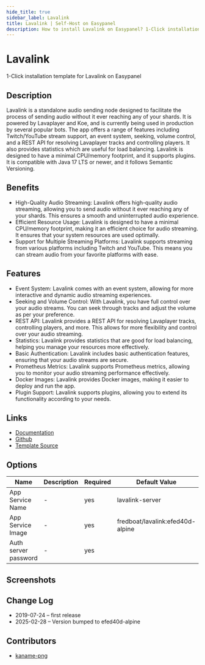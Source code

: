 ```yaml
---
hide_title: true
sidebar_label: Lavalink
title: Lavalink | Self-Host on Easypanel
description: How to install Lavalink on Easypanel? 1-Click installation template for Lavalink on Easypanel
---
```


<!-- generated -->

# Lavalink

1-Click installation template for Lavalink on Easypanel

## Description

Lavalink is a standalone audio sending node designed to facilitate the process of sending audio without it ever reaching any of your shards. It is powered by Lavaplayer and Koe, and is currently being used in production by several popular bots. The app offers a range of features including Twitch/YouTube stream support, an event system, seeking, volume control, and a REST API for resolving Lavaplayer tracks and controlling players. It also provides statistics which are useful for load balancing. Lavalink is designed to have a minimal CPU/memory footprint, and it supports plugins. It is compatible with Java 17 LTS or newer, and it follows Semantic Versioning.

## Benefits

- High-Quality Audio Streaming: Lavalink offers high-quality audio streaming, allowing you to send audio without it ever reaching any of your shards. This ensures a smooth and uninterrupted audio experience.
- Efficient Resource Usage: Lavalink is designed to have a minimal CPU/memory footprint, making it an efficient choice for audio streaming. It ensures that your system resources are used optimally.
- Support for Multiple Streaming Platforms: Lavalink supports streaming from various platforms including Twitch and YouTube. This means you can stream audio from your favorite platforms with ease.

## Features

- Event System: Lavalink comes with an event system, allowing for more interactive and dynamic audio streaming experiences.
- Seeking and Volume Control: With Lavalink, you have full control over your audio streams. You can seek through tracks and adjust the volume as per your preference.
- REST API: Lavalink provides a REST API for resolving Lavaplayer tracks, controlling players, and more. This allows for more flexibility and control over your audio streaming.
- Statistics: Lavalink provides statistics that are good for load balancing, helping you manage your resources more effectively.
- Basic Authentication: Lavalink includes basic authentication features, ensuring that your audio streams are secure.
- Prometheus Metrics: Lavalink supports Prometheus metrics, allowing you to monitor your audio streaming performance effectively.
- Docker Images: Lavalink provides Docker images, making it easier to deploy and run the app.
- Plugin Support: Lavalink supports plugins, allowing you to extend its functionality according to your needs.

## Links

- [Documentation](https://github.com/freyacodes/Lavalink/blob/master/README.md)
- [Github](https://github.com/freyacodes/Lavalink)
- [Template Source](https://github.com/easypanel-io/templates/tree/main/templates/lavalink)

## Options

Name | Description | Required | Default Value
-|-|-|-
App Service Name | - | yes | lavalink-server
App Service Image | - | yes | fredboat/lavalink:efed40d-alpine
Auth server password | - | yes | 

## Screenshots


## Change Log

- 2019-07-24 – first release
- 2025-02-28 – Version bumped to efed40d-alpine

## Contributors

- [kaname-png](https://github.com/kaname-png)
